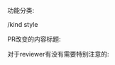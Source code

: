功能分类:

/kind style

PR改变的内容标题:
<!-- title -->

>

<!-- end title -->
对于reviewer有没有需要特别注意的:
<!-- note -->

>

<!-- end note -->
